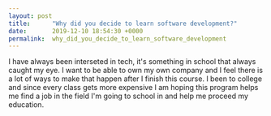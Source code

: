 ```yaml
---
layout: post
title:      "Why did you decide to learn software development?"
date:       2019-12-10 18:54:30 +0000
permalink:  why_did_you_decide_to_learn_software_development
---
```



I have always been interseted in tech, it's something in school that always caught my eye. I want to be able to own my own company and I feel there is a lot of ways to make that happen after I finish this course. I been to college and since every class gets more expensive I am hoping this program helps me find a job in the field I'm going to school in and help me proceed my education.

